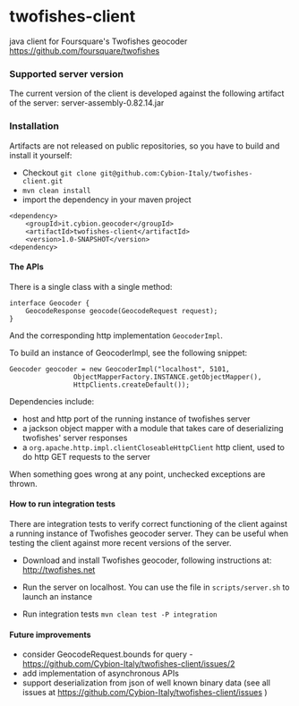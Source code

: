 twofishes-client
================

java client for Foursquare's Twofishes geocoder https://github.com/foursquare/twofishes

### Supported server version
The current version of the client is developed against the following artifact of the server: 
server-assembly-0.82.14.jar

### Installation
Artifacts are not released on public repositories, so you have to build and install it yourself: 

* Checkout ```git clone git@github.com:Cybion-Italy/twofishes-client.git``` 
* ```mvn clean install```
* import the dependency in your maven project
```
<dependency>
    <groupId>it.cybion.geocoder</groupId>
    <artifactId>twofishes-client</artifactId>
    <version>1.0-SNAPSHOT</version>
<dependency>
```

#### The APIs
There is a single class with a single method: 
```
interface Geocoder {
	GeocodeResponse geocode(GeocodeRequest request); 
}
```

And the corresponding http implementation ```GeocoderImpl```. 

To build an instance of GeocoderImpl, see the following snippet: 

```
Geocoder geocoder = new GeocoderImpl("localhost", 5101,
                ObjectMapperFactory.INSTANCE.getObjectMapper(), 
                HttpClients.createDefault());
```

Dependencies include: 

* host and http port of the running instance of twofishes server
* a jackson object mapper with a module that takes care of deserializing twofishes' server responses
* a ```org.apache.http.impl.clientCloseableHttpClient``` http client, 
used to do http GET requests to the server

When something goes wrong at any point, unchecked exceptions are thrown. 

#### How to run integration tests
There are integration tests to verify correct functioning of the client against 
a running instance of  Twofishes geocoder server. They can be useful when testing the client 
against more recent versions of the server. 

* Download and install Twofishes geocoder, following instructions at: http://twofishes.net

* Run the server on localhost. You can use the file in ```scripts/server.sh``` to launch an instance

* Run integration tests
```mvn clean test -P integration```

#### Future improvements
* consider GeocodeRequest.bounds for query - https://github.com/Cybion-Italy/twofishes-client/issues/2
* add implementation of asynchronous APIs
* support deserialization from json of well known binary data 
(see all issues at https://github.com/Cybion-Italy/twofishes-client/issues )
